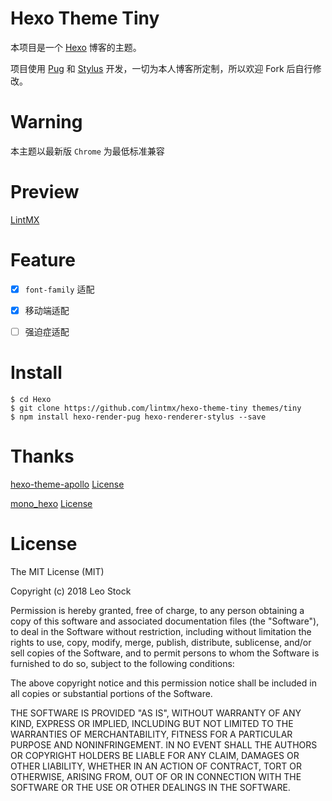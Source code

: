 # Hexo Theme Tiny

本项目是一个 [Hexo](https://hexo.io) 博客的主题。

项目使用 [Pug](https://github.com/pugjs/pug) 和 [Stylus](https://stylus-lang.com/) 开发，一切为本人博客所定制，所以欢迎 Fork 后自行修改。

# Warning

本主题以最新版 `Chrome` 为最低标准兼容

# Preview

[LintMX](https://www.lintmx.com)

# Feature

- [x] `font-family` 适配

- [x] 移动端适配

- [ ] 强迫症适配

# Install

```
$ cd Hexo
$ git clone https://github.com/lintmx/hexo-theme-tiny themes/tiny
$ npm install hexo-render-pug hexo-renderer-stylus --save
```

# Thanks

[hexo-theme-apollo](https://github.com/pinggod/hexo-theme-apollo) [License](https://github.com/pinggod/hexo-theme-apollo/blob/master/LICENSE)

[mono_hexo](https://github.com/blackgear/mono_hexo) [License](https://github.com/blackgear/mono_hexo/blob/master/LICENSE)

# License

The MIT License (MIT)

Copyright (c) 2018 Leo Stock

Permission is hereby granted, free of charge, to any person obtaining a copy
of this software and associated documentation files (the "Software"), to deal
in the Software without restriction, including without limitation the rights
to use, copy, modify, merge, publish, distribute, sublicense, and/or sell
copies of the Software, and to permit persons to whom the Software is
furnished to do so, subject to the following conditions:

The above copyright notice and this permission notice shall be included in all
copies or substantial portions of the Software.

THE SOFTWARE IS PROVIDED "AS IS", WITHOUT WARRANTY OF ANY KIND, EXPRESS OR
IMPLIED, INCLUDING BUT NOT LIMITED TO THE WARRANTIES OF MERCHANTABILITY,
FITNESS FOR A PARTICULAR PURPOSE AND NONINFRINGEMENT. IN NO EVENT SHALL THE
AUTHORS OR COPYRIGHT HOLDERS BE LIABLE FOR ANY CLAIM, DAMAGES OR OTHER
LIABILITY, WHETHER IN AN ACTION OF CONTRACT, TORT OR OTHERWISE, ARISING FROM,
OUT OF OR IN CONNECTION WITH THE SOFTWARE OR THE USE OR OTHER DEALINGS IN THE
SOFTWARE.
